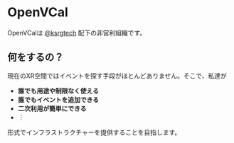 # OpenVCal

OpenVCalは [@ksrgtech](https://github.com/ksrgtech) 配下の非営利組織です。

## 何をするの？

現在のXR空間ではイベントを探す手段がほとんどありません。そこで、私達が
- **誰でも用途や制限なく使える**
- **誰でもイベントを追加できる**
- **二次利用が簡単にできる**
- ︙

形式でインフラストラクチャーを提供することを目指します。
